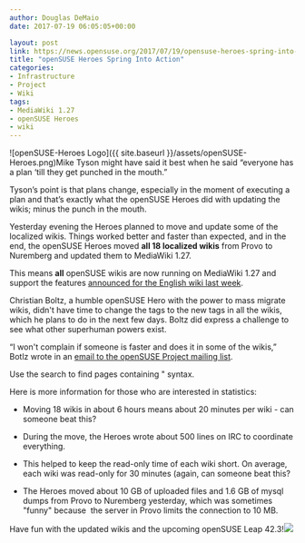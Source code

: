 ```yaml
---
author: Douglas DeMaio
date: 2017-07-19 06:05:05+00:00

layout: post
link: https://news.opensuse.org/2017/07/19/opensuse-heroes-spring-into-action/
title: "openSUSE Heroes Spring Into Action"
categories:
- Infrastructure
- Project
- Wiki
tags:
- MediaWiki 1.27
- openSUSE Heroes
- wiki
---
```

![openSUSE-Heroes Logo]({{ site.baseurl }}/assets/openSUSE-Heroes.png)Mike Tyson might have said it best when he said “everyone has a plan ‘till they get punched in the mouth.”

Tyson’s point is that plans change, especially in the moment of executing a plan and that’s exactly what the openSUSE Heroes did with updating the wikis; minus the punch in the mouth.

Yesterday evening the Heroes planned to move and update some of the localized wikis. Things worked better and faster than expected, and in the end, the openSUSE Heroes moved **all 18 localized wikis** from Provo to Nuremberg and updated them to MediaWiki 1.27.

This means **all** openSUSE wikis are now running on MediaWiki 1.27 and support the features [announced for the English wiki last week](https://news.opensuse.org/2017/07/10/english-opensuse-wiki-will-be-updated-and-moved-home/).

Christian Boltz, a humble openSUSE Hero with the power to mass migrate wikis, didn't have time to change the <feed> tags to the new <rss> tags in all the wikis, which he plans to do in the next few days. Boltz did express a challenge to see what other superhuman powers exist.

“I won't complain if someone is faster and does it in some of the wikis,” Botlz wrote in an [email to the openSUSE Project mailing list](https://lists.opensuse.org/opensuse-project/2017-07/msg00012.html).

<!-- more -->Use the search to find pages containing "<feed", and check [https://en.opensuse.org/Help:RSS_feeds](https://en.opensuse.org/Help:RSS_feeds) for the <rss> syntax.

Here is more information for those who are interested in statistics:



 	
  * Moving 18 wikis in about 6 hours means about 20 minutes per wiki - can someone beat this?

 	
  * During the move, the Heroes wrote about 500 lines on IRC to coordinate everything.

 	
  * This helped to keep the read-only time of each wiki short. On average, each wiki was read-only for 30 minutes (again, can someone beat this?

 	
  * The Heroes moved about 10 GB of uploaded files and 1.6 GB of mysql dumps from Provo to Nuremberg yesterday, which was sometimes "funny" because  the server in Provo limits the connection to 10 MB.


Have fun with the updated wikis and the upcoming openSUSE Leap 42.3!![](https://i.ytimg.com/vi/749ChKKHbRk/maxresdefault.jpg)		

